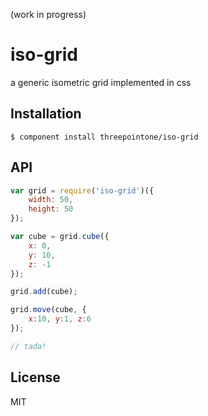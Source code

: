 (work in progress)

# iso-grid

 a generic isometric grid implemented in css

## Installation

    $ component install threepointone/iso-grid

## API

```js
var grid = require('iso-grid')({
    width: 50,
    height: 50
});

var cube = grid.cube({
    x: 0,
    y: 10,
    z: -1
});

grid.add(cube);

grid.move(cube, {
    x:10, y:1, z:6
});

// tada!

```


## License

  MIT
